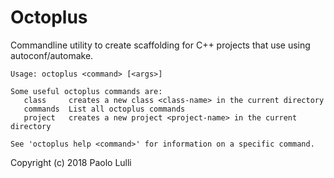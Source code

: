 # Octoplus

Commandline utility to create scaffolding for C++ projects that use using autoconf/automake.

```
Usage: octoplus <command> [<args>]

Some useful octoplus commands are:
   class     creates a new class <class-name> in the current directory
   commands  List all octoplus commands
   project   creates a new project <project-name> in the current directory

See 'octoplus help <command>' for information on a specific command.
```


Copyright (c) 2018 Paolo Lulli
